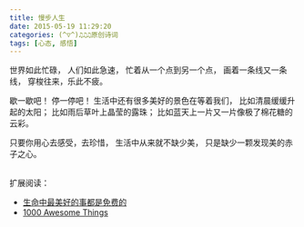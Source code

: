 ```yaml
---
title: 慢步人生
date: 2015-05-19 11:29:20
categories: (^▽^)♫♫♫原创诗词
tags: [心态, 感悟]
---
```

世界如此忙碌，
人们如此急速，
忙着从一个点到另一个点，
画着一条线又一条线，
穿梭往来，乐此不疲。

歇一歇吧！
停一停吧！
生活中还有很多美好的景色在等着我们，
比如清晨缓缓升起的太阳；
比如雨后草叶上晶莹的露珠；
比如蓝天上一片又一片像极了棉花糖的云彩。

只要你用心去感受，去珍惜，
生活中从来就不缺少美，
只是缺少一颗发现美的赤子之心。


<br>
扩展阅读：

 - [生命中最美好的事都是免费的][1]
 - [1000 Awesome Things][2]


  [1]: http://book.douban.com/subject/25794725/
  [2]: http://1000awesomethings.com/